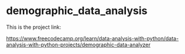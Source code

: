 # demographic_data_analysis


This is the project link:

https://www.freecodecamp.org/learn/data-analysis-with-python/data-analysis-with-python-projects/demographic-data-analyzer
